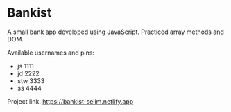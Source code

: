 # Bankist

A small bank app developed using JavaScript. Practiced array methods and DOM.

Available usernames and pins:

- js 1111
- jd 2222
- stw 3333
- ss 4444

Project link: https://bankist-selim.netlify.app
